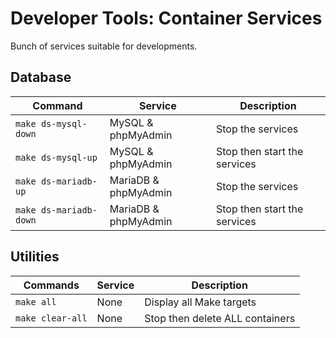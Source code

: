 # Developer Tools: Container Services

Bunch of services suitable for developments.

## Database

| Command                | Service              | Description                  |
|------------------------|----------------------|------------------------------|
| `make ds-mysql-down`   | MySQL & phpMyAdmin   | Stop the services            |
| `make ds-mysql-up`     | MySQL & phpMyAdmin   | Stop then start the services |
| `make ds-mariadb-up`   | MariaDB & phpMyAdmin | Stop the services            |
| `make ds-mariadb-down` | MariaDB & phpMyAdmin | Stop then start the services |

## Utilities

| Commands         | Service | Description                      |
|------------------|---------|----------------------------------|
| `make all`       | None    | Display all Make targets         |
| `make clear-all` | None    | Stop then delete ALL containers  |
